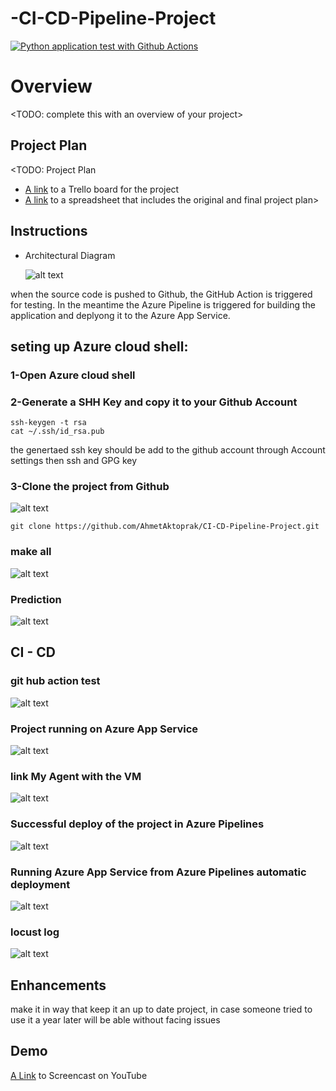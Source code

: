 # -CI-CD-Pipeline-Project


[![Python application test with Github Actions](https://github.com/AhmetAktoprak/CI-CD-Pipeline-Project/actions/workflows/pythonapp.yml/badge.svg)](https://github.com/AhmetAktoprak/CI-CD-Pipeline-Project/actions/workflows/pythonapp.yml)


# Overview

<TODO: complete this with an overview of your project>

## Project Plan
<TODO: Project Plan

* [A link](https://trello.com/invite/b/14uKHOH7/ATTIbcf85a2df9fd65896c5d727a212c77e42F210F69/ci-cd-project) to a Trello board for the project
* [A link](https://docs.google.com/spreadsheets/d/1m_9LSaJEdbdkG3M6LbqqFDDpVbcVy23lVbyiAUpTmFk/edit?hl=tr&pli=1#gid=1348135932) to a spreadsheet that includes the original and final project plan>

## Instructions

* Architectural Diagram

   ![alt text](https://github.com/AhmetAktoprak/CI-CD-Pipeline-Project/blob/main/Project%20%20Diagram.png)

when the source code is pushed to Github, the GitHub Action is triggered for testing. In the meantime the Azure Pipeline is triggered for building the application and deplyong it to the Azure App Service.

## seting up Azure cloud shell:
 ### 1-Open Azure cloud shell
 ### 2-Generate a SHH Key and copy it to your Github Account

```
ssh-keygen -t rsa
cat ~/.ssh/id_rsa.pub
```
the genertaed ssh key should be add to the github account through Account settings then ssh and GPG key 

 ### 3-Clone the project from Github
 ![alt text](https://github.com/AhmetAktoprak/CI-CD-Pipeline-Project/blob/main/git%20clone.png)

```
git clone https://github.com/AhmetAktoprak/CI-CD-Pipeline-Project.git
```
### make all 
 ![alt text](https://github.com/AhmetAktoprak/CI-CD-Pipeline-Project/blob/main/make%20all%20passed.png)

 ### Prediction
 ![alt text](https://github.com/AhmetAktoprak/CI-CD-Pipeline-Project/blob/main/prediction.png)

## CI - CD
### git hub action test 
 ![alt text](https://github.com/AhmetAktoprak/CI-CD-Pipeline-Project/blob/main/github%20actions.png)

### Project running on Azure App Service
 ![alt text](https://github.com/AhmetAktoprak/CI-CD-Pipeline-Project/blob/main/webapp%20page.png)

### link My Agent with the VM
 ![alt text](https://github.com/AhmetAktoprak/CI-CD-Pipeline-Project/blob/main/my%20agent.png)


### Successful deploy of the project in Azure Pipelines
 ![alt text](https://github.com/AhmetAktoprak/CI-CD-Pipeline-Project/blob/main/pipeline.png)


### Running Azure App Service from Azure Pipelines automatic deployment
 ![alt text](https://github.com/AhmetAktoprak/CI-CD-Pipeline-Project/blob/main/pipeline%20screen.png)


 ### locust log 
![alt text](https://github.com/AhmetAktoprak/CI-CD-Pipeline-Project/blob/main/locust%20log.png)



## Enhancements

make it in way that keep it an up to date project, in case someone tried to use it a year later will be able without facing issues 

## Demo 

[A Link](https://youtu.be/HCBGQdPL3tY?si=fHM8ZdYU4hLCMLBp) to Screencast on YouTube   

